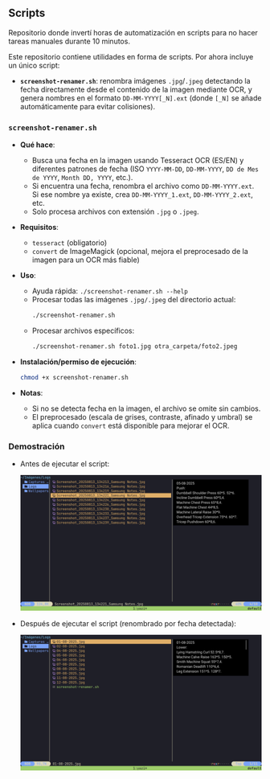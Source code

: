## Scripts

Repositorio donde invertí horas de automatización en scripts para no hacer tareas manuales durante 10 minutos.

Este repositorio contiene utilidades en forma de scripts. Por ahora incluye un único script:

- **`screenshot-renamer.sh`**: renombra imágenes `.jpg`/`.jpeg` detectando la fecha directamente desde el contenido de la imagen mediante OCR, y genera nombres en el formato `DD-MM-YYYY[_N].ext` (donde `[_N]` se añade automáticamente para evitar colisiones).

### `screenshot-renamer.sh`

- **Qué hace**: 
  - Busca una fecha en la imagen usando Tesseract OCR (ES/EN) y diferentes patrones de fecha (ISO `YYYY-MM-DD`, `DD-MM-YYYY`, `DD de Mes de YYYY`, `Month DD, YYYY`, etc.).
  - Si encuentra una fecha, renombra el archivo como `DD-MM-YYYY.ext`. Si ese nombre ya existe, crea `DD-MM-YYYY_1.ext`, `DD-MM-YYYY_2.ext`, etc.
  - Solo procesa archivos con extensión `.jpg` o `.jpeg`.

- **Requisitos**:
  - `tesseract` (obligatorio)
  - `convert` de ImageMagick (opcional, mejora el preprocesado de la imagen para un OCR más fiable)

- **Uso**:
  - Ayuda rápida: `./screenshot-renamer.sh --help`
  - Procesar todas las imágenes `.jpg/.jpeg` del directorio actual:
    ```bash
    ./screenshot-renamer.sh
    ```
  - Procesar archivos específicos:
    ```bash
    ./screenshot-renamer.sh foto1.jpg otra_carpeta/foto2.jpeg
    ```

- **Instalación/permiso de ejecución**:
  ```bash
  chmod +x screenshot-renamer.sh
  ```

- **Notas**:
  - Si no se detecta fecha en la imagen, el archivo se omite sin cambios.
  - El preprocesado (escala de grises, contraste, afinado y umbral) se aplica cuando `convert` está disponible para mejorar el OCR.

### Demostración

- Antes de ejecutar el script:
  
  ![Antes](./screenshots/before_screenshot_renamer.png)

- Después de ejecutar el script (renombrado por fecha detectada):

  ![Después](./screenshots/after_screenshot_renamer.png)


